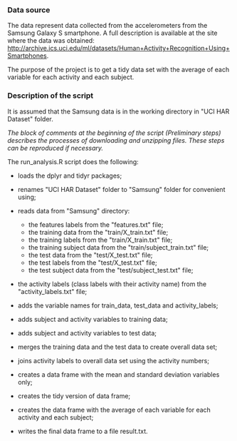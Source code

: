 ### Data source

The data represent data collected from the accelerometers from the Samsung Galaxy S smartphone. A full description is available at the site where the data was obtained: 
http://archive.ics.uci.edu/ml/datasets/Human+Activity+Recognition+Using+Smartphones. 

The purpose of the project is to get a tidy data set with the average of each variable for each activity and each subject.

### Description of the script

It is assumed that the Samsung data is in the working directory in "UCI HAR Dataset" folder.

*The block of comments at the beginning of the script (Preliminary steps) describes the processes of downloading and unzipping files. These steps can be reproduced if necessary.* 

The run_analysis.R script does the following:

- loads the dplyr and tidyr packages;

- renames "UCI HAR Dataset" folder to "Samsung" folder for convenient using; 

- reads data from "Samsung" directory:
  - the features labels from the "features.txt" file;
  - the training data from the "train/X_train.txt" file;
  - the training labels from the "train/X_train.txt" file;
  - the training subject data from the "train/subject_train.txt" file;
  - the test data from the "test/X_test.txt" file;
  - the test labels from the "test/X_test.txt" file;
  - the test subject data from the "test/subject_test.txt" file;

- the activity labels (class labels with their activity name) from the "activity_labels.txt" file;
	
- adds the variable names for train_data, test_data and activity_labels;

- adds subject and activity variables to training data;

- adds subject and activity variables to test data;

- merges the training data and the test data to create overall data set;

- joins activity labels to overall data set using the activity numbers;

- creates a data frame with the mean and standard deviation variables only;

- creates the tidy version of data frame;

- creates the data frame with the average of each variable for each activity and each subject;

- writes the final data frame to a file result.txt.
